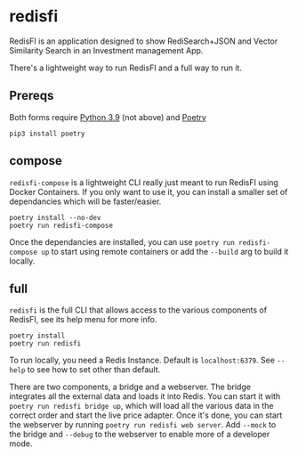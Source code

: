 # redisfi

RedisFI is an application designed to show RediSearch+JSON and Vector Similarity Search in an Investment management App.

There's a lightweight way to run RedisFI and a full way to run it.

## Prereqs
Both forms require [Python 3.9](https://stackoverflow.com/a/66907362) (not above) and [Poetry](https://python-poetry.org)

```
pip3 install poetry
```

## compose

`redisfi-compose` is a lightweight CLI really just meant to run RedisFI using Docker Containers.  If you only want to use it, you can install a smaller set of dependancies which will be faster/easier.

```
poetry install --no-dev
poetry run redisfi-compose
```

Once the dependancies are installed, you can use `poetry run redisfi-compose up` to start using remote containers or add the `--build` arg to build it locally.

## full

`redisfi` is the full CLI that allows access to the various components of RedisFI, see its help menu for more info.
```
poetry install
poetry run redisfi
```

To run locally, you need a Redis Instance.  Default is `localhost:6379`.  See `--help` to see how to set other than default.

There are two components, a bridge and a webserver.  The bridge integrates all the external data and loads it into Redis.  You can start it with `poetry run redisfi bridge up`, which will load all the various data in the correct order and start the live price adapter. Once it's done, you can start the webserver by running `poetry run redisfi web server`.  Add `--mock` to the bridge and `--debug` to the webserver to enable more of a developer mode.
